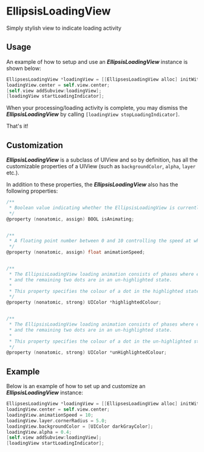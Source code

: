 # EllipsisLoadingView
Simply stylish view to indicate loading activity


## Usage ##

An example of how to setup and use an **_EllipsisLoadingView_** instance is shown below:
 
```objective-c
EllipsesLoadingView *loadingView = [[EllipsesLoadingView alloc] initWithFrame:CGRectMake(0, 0, 100, 50)];
loadingView.center = self.view.center;
[self.view addSubview:loadingView];
[loadingView startLoadingIndicator];
```

When your processing/loading activity is complete, you may dismiss the **_EllipsisLoadingView_** by calling ```[loadingView stopLoadingIndicator]```.

That's it!


## Customization ##

**_EllipsisLoadingView_** is a subclass of UIView and so by definition, has all the customizable properties of a UIView (such as ```backgroundColor```, ```alpha```, ```layer``` etc.).

In addition to these properties, the **_EllipsisLoadingView_** also has the following properties:

```objective-c
/**
 * Boolean value indicating whether the EllipsisLoadingView is currently animating or not.
 */
@property (nonatomic, assign) BOOL isAnimating;


/**
 * A floating point number between 0 and 10 controlling the speed at which the EllipsisLoadingView animates.
 */
@property (nonatomic, assign) float animationSpeed;


/**
 * The EllipsisLoadingView loading animation consists of phases where each dot is in a highlighted state
 * and the remaining two dots are in an un-highlighted state.
 *
 * This property specifies the colour of a dot in the highlighted state.
 */
@property (nonatomic, strong) UIColor *highlightedColour;


/**
 * The EllipsisLoadingView loading animation consists of phases where each dot is in a highlighted state
 * and the remaining two dots are in an un-highlighted state.
 *
 * This property specifies the colour of a dot in the un-highlighted state.
 */
@property (nonatomic, strong) UIColor *unHighlightedColour;
```

## Example ##

Below is an example of how to set up and customize an **_EllipsisLoadingView_** instance:

```objective-c
EllipsesLoadingView *loadingView = [[EllipsesLoadingView alloc] initWithFrame:CGRectMake(0, 0, 100, 50)];
loadingView.center = self.view.center;
loadingView.animationSpeed = 10;
loadingView.layer.cornerRadius = 5.0;
loadingView.backgroundColor = [UIColor darkGrayColor];
loadingView.alpha = 0.4;
[self.view addSubview:loadingView];
[loadingView startLoadingIndicator];
```

